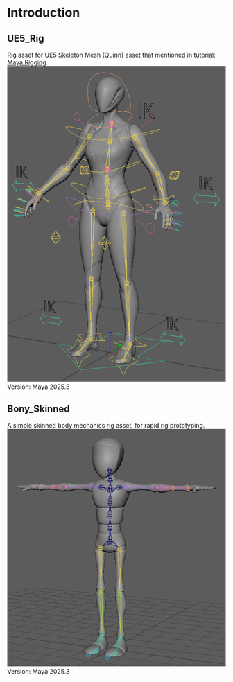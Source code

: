 
# Introduction

## UE5_Rig

Rig asset for UE5 Skeleton Mesh (Quinn) asset that mentioned in tutorial: [Maya Rigging](https://dawnarc.com/2020/04/mayarigging-notes/).  
![screenshoots01](./UE5_Rig/UE5_RIG_in_Maya.png)  
Version: Maya 2025.3

## Bony_Skinned

A simple skinned body mechanics rig asset, for rapid rig prototyping.  
![screenshoots01](./Bony_Skinned/Bony_Skinned_Preview.gif)  
Version: Maya 2025.3
